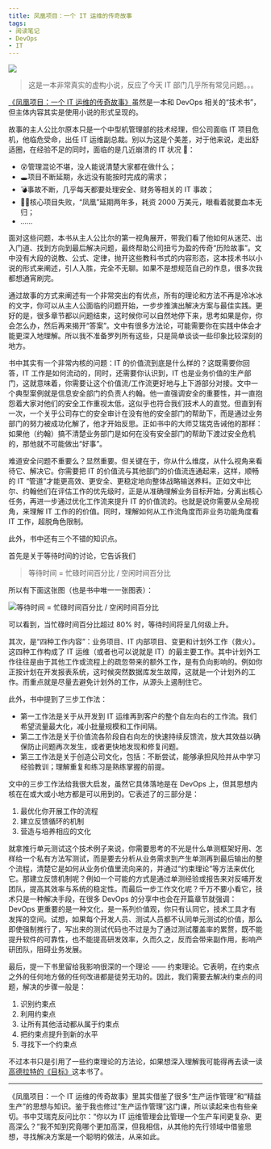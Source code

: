 ```yaml
---
title: 凤凰项目：一个 IT 运维的传奇故事
tags:
- 阅读笔记
- DevOps
- IT
---
```


![](/img/the-phoenix-project/cover.jpg)

> 这是一本非常真实的虚构小说，反应了今天 IT 部门几乎所有常见问题。。。

[《凤凰项目：一个 IT 运维的传奇故事》](https://book.douban.com/subject/34820436/)虽然是一本和 DevOps 相关的“技术书”，但主体内容其实是使用小说的形式呈现的。

故事的主人公比尔原本只是一个中型机管理部的技术经理，但公司面临 IT 项目危机，他临危受命，出任 IT 运维副总裁。别以为这是个美差，对于他来说，走出舒适圈，在经验不足的同时，面临的是几近崩溃的 IT 状况 💢：

<!-- more -->

- 😵管理混论不堪，没人能说清楚大家都在做什么；
- 🕳项目不断延期，永远没有能按时完成的需求；
- 💣事故不断，几乎每天都要处理安全、财务等相关的 IT 事故；
- 🧟‍♂️核心项目失败，“凤凰”延期两年多，耗资 2000 万美元，眼看着就要血本无归；
- ……

面对这些问题，本书从主人公比尔的第一视角展开，带我们看了他如何从迷茫、出入门道、找到方向到最后解决问题，最终帮助公司扭亏为盈的传奇“历险故事”。文中没有大段的说教、公式、定律，抛开这些教科书式的内容形态，这本技术书以小说的形式来阐述，引人入胜，完全不无聊。如果不是想规范自己的作息，很多次我都想通宵刷完。

通过故事的方式来阐述有一个非常突出的有优点，所有的理论和方法不再是冷冰冰的文字，你可以从主人公面临的问题开始，一步步推演出解决方案与最佳实践。更好的是，很多章节都以问题结束，这时候你可以自然地停下来，思考如果是你，你会怎么办，然后再来揭开“答案”。文中有很多方法论，可能需要你在实践中体会才能更深入地理解。所以我不准备罗列所有这些，只是简单谈谈一些印象比较深刻的地方。

书中其实有一个非常内核的问题：IT 的价值流到底是什么样的？这既需要你回答，IT 工作是如何流动的，同时，还需要你认识到，IT 也是业务价值的生产部门，这就意味着，你需要让这个价值流/工作流更好地与上下游部分对接。文中一个典型案例就是信息安全部门的负责人约翰。他一直强调安全的重要性，并一直抱怨着大家对他们的安全工作重视太低，这似乎也符合我们技术人的直觉。但直到有一次，一个关乎公司存亡的安全审计在没有他的安全部门的帮助下，而是通过业务部门的努力被成功化解了，他才开始反思。正如书中的大师艾瑞克告诫他的那样：如果他（约翰）搞不清楚业务部门是如何在没有安全部门的帮助下渡过安全危机的，那他就不可能做出“好事”。

难道安全问题不重要么？显然重要。但关键在于，你从什么维度，从什么视角来看待它、解决它。你需要把 IT 的价值流与其他部门的价值流连通起来，这样，顺畅的 IT “管道”才能更高效、更安全、更稳定地向整体战略输送养料。正如文中比尔、约翰他们在评估工作的优先级时，正是从准确理解业务目标开始，分离出核心任务，再进一步通过优化工作流来提升 IT 的价值流的。也就是说你需要从全局视角，来理解 IT 工作的的价值。同时，理解如何从工作流角度而非业务功能角度看 IT 工作，超脱角色限制。

此外，书中还有三个不错的知识点。

首先是关于等待时间的讨论，它告诉我们

> 等待时间 = 忙碌时间百分比 / 空闲时间百分比

所以有下面这张图（也是书中唯一一张图表）：

![等待时间 = 忙碌时间百分比 / 空闲时间百分比](/img/the-phoenix-project/chart.jpg)

可以看到，当忙碌时间百分比超过 80% 时，等待时间将呈几何级上升。

其次，是“四种工作内容”：业务项目、IT 内部项目、变更和计划外工作（救火）。这四种工作构成了 IT 运维（或者也可以说就是 IT）的最主要工作。其中计划外工作往往是由于其他工作或流程上的疏忽带来的额外工作，是有负向影响的。例如你正按计划在开发报表系统，这时候突然数据库发生故障，这就是一个计划外的工作。而重点就是尽量去避免计划外的工作，从源头上遏制住它。

此外，书中提到了三步工作法：

- 第一工作法是关于从开发到 IT 运维再到客户的整个自左向右的工作流。我们希望流量最大化，减小批量规模和工作间隔。
- 第二工作法是关于价值流各阶段自右向左的快速持续反馈流，放大其效益以确保防止问题再次发生，或者更快地发现和修复问题。
- 第三工作法是关于创造公司文化，包括：不断尝试，能够承担风险并从中学习经验教训；理解重复和练习是熟练掌握的前提。

文中的三步工作法给我很大启发，虽然它具体落地是在 DevOps 上，但其思想内核在在或大或小地方都是可以用到的。它表述了的三部分是：

1. 最优化你开展工作的流程
2. 建立反馈循环的机制
3. 营造与培养相应的文化

就拿推行单元测试这个技术例子来说，你需要思考的不光是什么单测框架好用、怎样给一个私有方法写测试，而是要去分析从业务需求到产生单测再到最后输出的整个流程，清楚它是如何从业务价值里流向来的，并通过“约束理论”等方法来优化它。那建立反馈机制呢？例如一个可能的方式是通过单测经验或报告来对反哺开发团队，提高其效率与系统的稳定性。而最后一步工作文化呢？千万不要小看它，技术只是一种解决手段，在很多 DevOps 的分享中也会在开篇章节就强调：DevOps 更重要的是一种文化，是一系列价值观，你只有认同它，技术工具才有发挥的空间。试想，如果每个开发人员、测试人员都不认同单元测试的价值，那么即使强制推行了，写出来的测试代码也不过是为了通过测试覆盖率的累赘，既不能提升软件的可靠性，也不能提高研发效率，久而久之，反而会带来副作用，影响产研团队，阻碍业务发展。

最后，提一下书里留给我影响很深的一个理论 —— 约束理论。它表明，在约束点之外的任何地方做的任何改进都是徒劳无功的。因此，我们需要去解决约束点的问题，解决的步骤一般是：

1. 识别约束点
2. 利用约束点
3. 让所有其他活动都从属于约束点
4. 把约束点提升到新的水平
5. 寻找下一个约束点

不过本书只是引用了一些约束理论的方法论，如果想深入理解我可能得再去读一读[高德拉特的《目标》](https://book.douban.com/subject/3859892/)这本书了。

---

《凤凰项目：一个 IT 运维的传奇故事》里其实借鉴了很多“生产运作管理”和“精益生产”的思想与知识。鉴于我也修过“生产运作管理”这门课，所以读起来也有些亲切。书中艾瑞克反问比尔：“你以为 IT 运维管理会比管理一个生产车间更复杂、更高深么？”我不知到究竟哪个更加高深，但我相信，从其他的先行领域中借鉴思想，寻找解决方案是一个聪明的做法，从来如此。
